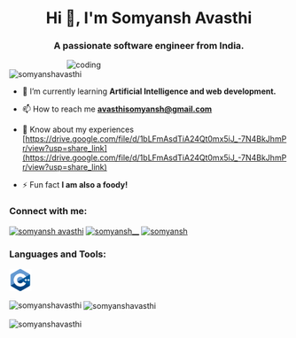 <h1 align="center">Hi 👋, I'm Somyansh Avasthi</h1>
<h3 align="center">A passionate software engineer from India.</h3>

<img align="right" alt="coding" width="400" src="https://user-images.githubusercontent.com/55389276/140866485-8fb1c876-9a8f-4d6a-98dc-08c4981eaf70.gif">
<p align="left"> <img src="https://komarev.com/ghpvc/?username=somyanshavasthi&label=Profile%20views&color=0e75b6&style=flat" alt="somyanshavasthi" /> </p>

- 🌱 I’m currently learning **Artificial Intelligence and web development.**

- 📫 How to reach me **avasthisomyansh@gmail.com**

- 📄 Know about my experiences [https://drive.google.com/file/d/1bLFmAsdTiA24Qt0mx5iJ_-7N4BkJhmPr/view?usp=share_link](https://drive.google.com/file/d/1bLFmAsdTiA24Qt0mx5iJ_-7N4BkJhmPr/view?usp=share_link)

- ⚡ Fun fact **I am also a foody!**

<h3 align="left">Connect with me:</h3>
<p align="left">
<a href="https://linkedin.com/in/somyansh-avasthi" target="blank"><img align="center" src="https://raw.githubusercontent.com/rahuldkjain/github-profile-readme-generator/master/src/images/icons/Social/linked-in-alt.svg" alt="somyansh avasthi" height="30" width="40" /></a>
<a href="https://instagram.com/somyansh__" target="blank"><img align="center" src="https://raw.githubusercontent.com/rahuldkjain/github-profile-readme-generator/master/src/images/icons/Social/instagram.svg" alt="somyansh__" height="30" width="40" /></a>
<a href="https://www.leetcode.com/somyansh" target="blank"><img align="center" src="https://raw.githubusercontent.com/rahuldkjain/github-profile-readme-generator/master/src/images/icons/Social/leet-code.svg" alt="somyansh" height="30" width="40" /></a>
</p>

<h3 align="left">Languages and Tools:</h3>
<p align="left"> <a href="https://www.w3schools.com/cpp/" target="_blank" rel="noreferrer"> <img src="https://raw.githubusercontent.com/devicons/devicon/master/icons/cplusplus/cplusplus-original.svg" alt="cplusplus" width="40" height="40"/> </a> </p>

<p><img align="left" src="https://github-readme-stats.vercel.app/api/top-langs?username=somyanshavasthi&show_icons=true&locale=en&layout=compact" alt="somyanshavasthi" /></p>

<p>&nbsp;<img align="center" src="https://github-readme-stats.vercel.app/api?username=somyanshavasthi&show_icons=true&locale=en" alt="somyanshavasthi" /></p>

<p><img align="center" src="https://github-readme-streak-stats.herokuapp.com/?user=somyanshavasthi&" alt="somyanshavasthi" /></p>
